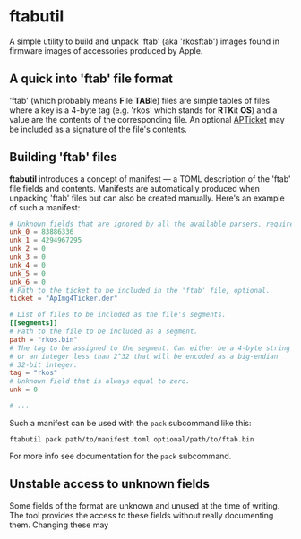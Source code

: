 # ftabutil

A simple utility to build and unpack 'ftab' (aka 'rkosftab') images found in firmware images of accessories produced by Apple.

## A quick into 'ftab' file format

'ftab' (which probably means **F**ile **TAB**le) files are simple tables of files where a key is a 4-byte tag (e.g. 'rkos' which stands for **R**T**K**it **OS**) and a value are the contents of the corresponding file. An optional [APTicket](https://www.theiphonewiki.com/wiki/APTicket) may be included as a signature of the file's contents.

## Building 'ftab' files

**ftabutil** introduces a concept of manifest — a TOML description of the 'ftab' file fields and contents. Manifests are automatically produced when unpacking 'ftab' files but can also be created manually. Here's an example of such a manifest:

```toml
# Unknown fields that are ignored by all the available parsers, required.
unk_0 = 83886336
unk_1 = 4294967295
unk_2 = 0
unk_3 = 0
unk_4 = 0
unk_5 = 0
unk_6 = 0
# Path to the ticket to be included in the 'ftab' file, optional.
ticket = "ApImg4Ticker.der"

# List of files to be included as the file's segments.
[[segments]]
# Path to the file to be included as a segment.
path = "rkos.bin"
# The tag to be assigned to the segment. Can either be a 4-byte string
# or an integer less than 2^32 that will be encoded as a big-endian 
# 32-bit integer.
tag = "rkos"
# Unknown field that is always equal to zero.
unk = 0

# ...
```

Such a manifest can be used with the `pack` subcommand like this:

```shell
ftabutil pack path/to/manifest.toml optional/path/to/ftab.bin
```

For more info see documentation for the `pack` subcommand.

## Unstable access to unknown fields

Some fields of the format are unknown and unused at the time of writing. The tool provides the access to these fields without really documenting them. Changing these may 